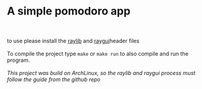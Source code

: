 # A simple pomodoro app 
<br><br>
to use please install the <a href="https://github.com/raysan5/raylib">raylib</a> and <a href="https://github.com/raysan5/raygui">raygui</a>header files
<br><br>
To compile the project type `make` or `make run` to also compile and run the program.
<br><br>
*This project was build on ArchLinux, so the raylib and raygui process must follow the guide from the github repo*
